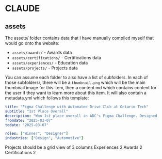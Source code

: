 # CLAUDE

## assets

The assets/ folder contains data that I have manually compiled myself that would go onto the website:

- `assets/awards/` - Awards data
- `assets/certifications/` - Certifications data
- `assets/experiences/` - Education data
- `assets/projects/` - Projects data

You can assume each folder to also have a list of subfolders. In each of those subfoldersr, there will be a `thumbnail.png` which will be the main thumbnail image for this item, then a content.md which contains content for the user if they want to learn more about this item. It will also contain a metadata.yml which follows this template:

```yml
title: "Figma Challenge with Automated Drive Club at Ontario Tech"
subtitle: "1st Place Overall"
description: "Won 1st place overall in ADC's Figma Challenge. Designed car dashboard and tablet Figma prototypes for accessible semi-automated vehicles."
fromdate: "2025-03-07"
todate: "2025-03-07"

roles: ["Winner", "Designer"]
industries: ["Design", "Automotive"]
```

Projects should be a grid view of 3 columns
Experiences 2
Awards 2
Certifications 2
